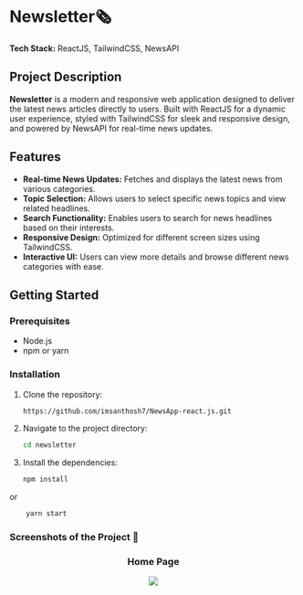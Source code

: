 # Newsletter🗞️

**Tech Stack:** ReactJS, TailwindCSS, NewsAPI

## Project Description

**Newsletter** is a modern and responsive web application designed to deliver the latest news articles directly to users. Built with ReactJS for a dynamic user experience, styled with TailwindCSS for sleek and responsive design, and powered by NewsAPI for real-time news updates.

## Features

- **Real-time News Updates:** Fetches and displays the latest news from various categories.
- **Topic Selection:** Allows users to select specific news topics and view related headlines.
- **Search Functionality:** Enables users to search for news headlines based on their interests.
- **Responsive Design:** Optimized for different screen sizes using TailwindCSS.
- **Interactive UI:** Users can view more details and browse different news categories with ease.

## Getting Started

### Prerequisites

- Node.js
- npm or yarn

### Installation

1. Clone the repository:
   ```bash
   https://github.com/imsanthosh7/NewsApp-react.js.git

2. Navigate to the project directory:
   ```bash
   cd newsletter

3. Install the dependencies:
   ```bash
   npm install
  or
 ```bash
     yarn start
   ```

<h3>Screenshots of the Project 📸</h3>
<h3 align='center'>Home Page</h3>
<div align='center'>
<img src='https://github.com/user-attachments/assets/4ca8393d-2909-48ec-9765-7a437916dabb'/>
</div>



   





